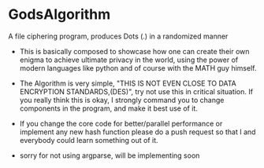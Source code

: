 # GodsAlgorithm
A file ciphering program, produces Dots (.)  in a randomized manner


* This is basically composed to showcase how one can create their own enigma to achieve ultimate privacy in the world, 
using the power of modern languages like python and of course with the MATH guy himself.


* The Algorithm is very simple, "THIS IS NOT EVEN CLOSE TO DATA ENCRYPTION STANDARDS,(DES)", try not use this in critical 
situation. If you really think this is okay, I strongly command you to change components in the program, and make it
best use of it.


* If you change the core code  for better/parallel performance or implement any new hash function please do a push request
so that I and everybody could learn something out of it.


* sorry for not using argparse, will be implementing soon 


